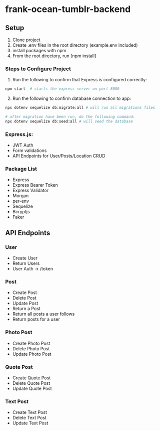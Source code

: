 # frank-ocean-tumblr-backend

## Setup
1. Clone project
2. Create .env files in the root directory (example.env included)
3. install packages with npm
4. From the root directory, run [npm install]

### Steps to Configure Project
1. Run the following to confirm that Express is configured correctly:
```bash
npm start  # starts the express server on port 8080
```
2. Run the following to confirm database connection to app:
```bash
npx dotenv sequelize db:migrate:all # will run all migrations files

# after migration have been run, do the following command:
npx dotenv sequelize db:seed:all # will seed the database
```

### Express.js:
- JWT Auth
- Form validations
- API Endpoints for User/Posts/Location CRUD

### Package List
- Express
- Express Bearer Token
- Express Validator
- Morgan
- per-env
- Sequelize
- Bcryptjs
- Faker

## API Endpoints

### User
- Create User
- Return Users
- User Auth -> /token

### Post
- Create Post
- Delete Post
- Update Post
- Return a Post
- Return all posts a user follows
- Return posts for a user

### Photo Post
- Create Photo Post
- Delete Photo Post
- Update Photo Post

### Quote Post
- Create Quote Post
- Delete Quote Post
- Update Quote Post

### Text Post
- Create Text Post
- Delete Text Post
- Update Text Post